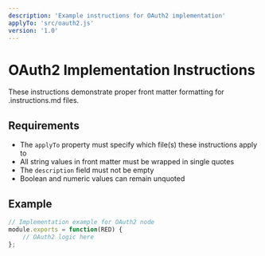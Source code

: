 ```yaml
---
description: 'Example instructions for OAuth2 implementation'
applyTo: 'src/oauth2.js'
version: '1.0'
---
```


# OAuth2 Implementation Instructions

These instructions demonstrate proper front matter formatting for .instructions.md files.

## Requirements

- The `applyTo` property must specify which file(s) these instructions apply to
- All string values in front matter must be wrapped in single quotes
- The `description` field must not be empty
- Boolean and numeric values can remain unquoted

## Example

```javascript
// Implementation example for OAuth2 node
module.exports = function(RED) {
    // OAuth2 logic here
};
```